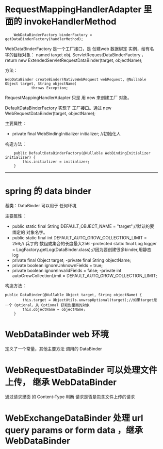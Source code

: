# RequestMappingHandlerAdapter 里面的 invokeHandlerMethod

```
	WebDataBinderFactory binderFactory = getDataBinderFactory(handlerMethod);
```
WebDataBinderFactory 是一个工厂接口，是 创建web 数据绑定 实例，给有名字的目标对象： named target obj.
ServletRequestDataBinderFactory ，	return new ExtendedServletRequestDataBinder(target, objectName);

方法：
```
WebDataBinder createBinder(NativeWebRequest webRequest, @Nullable Object target, String objectName)
			throws Exception;
```

RequestMappingHandlerAdapter 只是 用 new 来创建工厂 对象。

DefaultDataBinderFactory 实现了 工厂接口。通过 new WebRequestDataBinder(target, objectName);

主要属性：
 
- private final WebBindingInitializer initializer; //初始化人

构造方法：
```
	public DefaultDataBinderFactory(@Nullable WebBindingInitializer initializer) {
		this.initializer = initializer;
	}
```
---
# spring 的 data binder

基类：DataBinder 可以用于 任何环境

主要属性：
- public static final String DEFAULT_OBJECT_NAME = "target";//默认的要绑定的 对象名字。
- public static final int DEFAULT_AUTO_GROW_COLLECTION_LIMIT = 256;// 兵丁的 数组或集合的长度最大256
-protected static final Log logger = LogFactory.getLog(DataBinder.class);//因为要创建很多binder,用静态 log
- private final Object target;
-private final String objectName;
- private boolean ignoreUnknownFields = true;
- private boolean ignoreInvalidFields = false;
-private int autoGrowCollectionLimit = DEFAULT_AUTO_GROW_COLLECTION_LIMIT;

构造方法：
```
public DataBinder(@Nullable Object target, String objectName) {
		this.target = ObjectUtils.unwrapOptional(target);//如果target是 一个 Optional，从 Optional 获取到里面的对象
		this.objectName = objectName;
	}
```

# WebDataBinder web 环境
定义了一个常量，其他主要方法 调用的 DataBinder

# WebRequestDataBinder 可以处理文件上传， 继承 WebDataBinder
通过请求里面 的 Content-Type 判断 请求是否是包含文件上传的请求

# WebExchangeDataBinder 处理 url query params or form data ，继承 WebDataBinder
